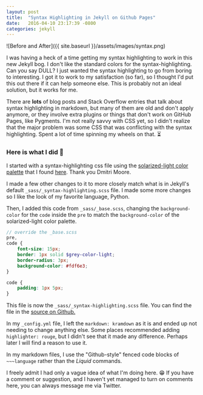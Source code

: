 ```yaml
---
layout: post
title:  "Syntax Highlighting in Jekyll on Github Pages"
date:   2016-04-10 23:17:39 -0800
categories: jekyll
---
```


![Before and After]({{ site.baseurl }}/assets/images/syntax.png)

I was having a heck of a time getting my syntax highlighting to work in this new Jekyll bog. I don't like the standard colors
for the syntax-highlighting. Can you say DULL? I just wanted the syntax highlighting to go from boring to interesting. I got it to work to my satisfaction (so far), so I thought I'd put this out there if it can help someone else. This is probably not an ideal solution, but it works for me.

There are **lots** of blog posts
and Stack Overflow entries that talk about syntax highlighting in markdown, but many of them are old and don't apply anymore,
or they involve extra plugins or things that don't work on GitHub Pages, like Pygments. I'm not really savvy with CSS yet, so I didn't realize that the major problem was some CSS that was conflicting with the syntax highlighting. Spent a lot of time spinning my wheels on that. ⏳

### Here is what I did 👏

I started with a syntax-highlighting css file using the [solarized-light color palette][solarized] that I found [here][css-file]. Thank you Dmitri Moore.

I made a few other changes to it to more closely match what is in Jekyll's default `_sass/_syntax-highlighting.scss` file. I made some more changes so I like the look of my favorite language, Python.

Then, I added this code from `_sass/_base.scss`, changing the `background-color` for the `code` inside the `pre` to match the `background-color` of the solarized-light color palette.

~~~scss
// override the _base.scss
pre,
code {
    font-size: 15px;
    border: 1px solid $grey-color-light;
    border-radius: 3px;
    background-color: #fdf6e3;
}

code {
    padding: 1px 5px;
}
~~~

This file is now the `_sass/_syntax-highlighting.scss` file. You can find the file in the [source on Github.][purplediane]

In my `_config.yml` file, I left the `markdown: kramdown` as it is and ended up not needing to change anything else. Some places recommended adding `highlighter: rouge`, but I didn't see that it made any difference. Perhaps later I will find a reason to use it.

In my markdown files, I use the "Github-style" fenced code blocks of `~~~language` rather than the *Liquid* commands.

I freely admit I had only a vague idea of what I'm doing here. 😁 If you have a comment or suggestion, and I haven't yet managed to turn on comments here, you can always message me via Twitter.


[css-file]: http://demisx.github.io/jekyll/2014/01/13/improve-code-highlighting-in-jekyll.html
[solarized]: http://ethanschoonover.com/solarized
[purplediane]: https://github.com/purplediane/purplediane.github.io/blob/master/_sass/_syntax-highlighting.scss
